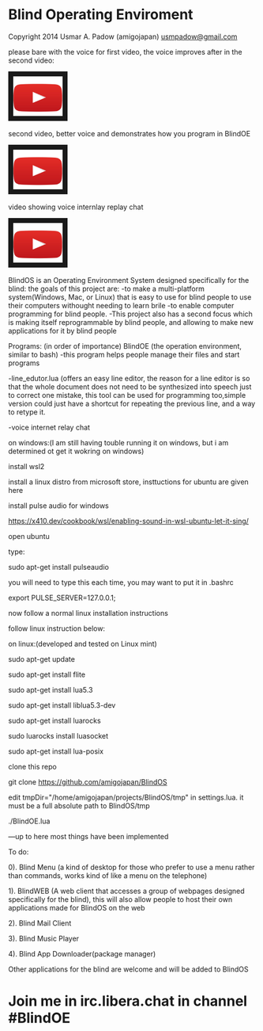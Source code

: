 # Blind Operating Enviroment

Copyright 2014 Usmar A. Padow (amigojapan) usmpadow@gmail.com

please bare with the voice for first video, the voice improves after in the second video:

<a href="https://youtu.be/IN-rEne0eFM?si=rzq6De4hgqESFxUM" target="_blank"><img src="https://raw.githubusercontent.com/amigojapan/BlindOS/master/youtube%20play%20button.jpg" 
alt="video demo of ejspeak" width="100" height="80" border="10" /></a>

second video, better voice and demonstrates how you program in BlindOE

<a href="https://www.youtube.com/embed/vW1Cn8gW_lg?si=6m35OMOxK82AuMy4" target="_blank"><img src="https://raw.githubusercontent.com/amigojapan/BlindOS/master/youtube%20play%20button.jpg" 
alt="video demo of ejspeak" width="100" height="80" border="10" /></a>

video showing voice internlay replay chat

<a href="https://youtu.be/rGwiFR_mmeE?si=2kaXZItXhLhJqt-F" target="_blank"><img src="https://raw.githubusercontent.com/amigojapan/BlindOS/master/youtube%20play%20button.jpg" 
alt="video demo of ejspeak" width="100" height="80" border="10" /></a>


BlindOS is an Operating Environment System designed specifically for the blind:
the goals of this project are:
-to make a multi-platform system(Windows, Mac, or Linux) that is easy to use for blind people to use their computers withought needing to learn brile
-to enable computer programming for blind people.
-This project also has a second focus which is making itself reprogrammable by blind people, and allowing to make new applications for it by blind people 

Programs: (in order of importance)
 BlindOE (the operation environment, similar to bash) 
 -this program helps people manage their files and start programs
 
 -line_edutor.lua (offers an easy line editor, the reason for a line editor is so that the whole document does not need to be synthesized into speech just to correct one mistake, this tool can be used for programming too,simple version could just have a shortcut for repeating the previous line, and a way to retype it. 

 -voice internet relay chat

on windows:(I am still having touble running it on windows, but i am determined ot get it wokring on windows)

install wsl2

install a linux distro from microsoft store, insttuctions for ubuntu are given here

install pulse audio for windows

https://x410.dev/cookbook/wsl/enabling-sound-in-wsl-ubuntu-let-it-sing/


open ubuntu

type:

sudo apt-get install pulseaudio

you will need to type this each time, you may want to put it in .bashrc

export PULSE_SERVER=127.0.0.1;

now follow a normal linux installation instructions

follow linux instruction below:

on linux:(developed and tested on Linux mint)

sudo apt-get update

sudo apt-get install flite

sudo apt-get install lua5.3

sudo apt-get install liblua5.3-dev

sudo apt-get install luarocks

sudo luarocks install luasocket

sudo apt-get install lua-posix

clone this repo

git clone https://github.com/amigojapan/BlindOS

edit tmpDir="/home/amigojapan/projects/BlindOS/tmp" in settings.lua. it must be a full absolute path to BlindOS/tmp

./BlindOE.lua


—up to here most things have been implemented

To do:

0). Blind Menu (a kind of desktop for those who prefer to use a menu rather than commands, works kind of like a menu on the telephone)

1). BlindWEB (A web client that accesses a group of webpages designed  specifically for the blind), this will also allow people to host their own applications made for BlindOS on the web 

2). Blind Mail Client

3). Blind Music Player

4). Blind App Downloader(package manager)

Other applications for the blind are welcome and will be added to BlindOS




# Join me in irc.libera.chat in channel #BlindOE
